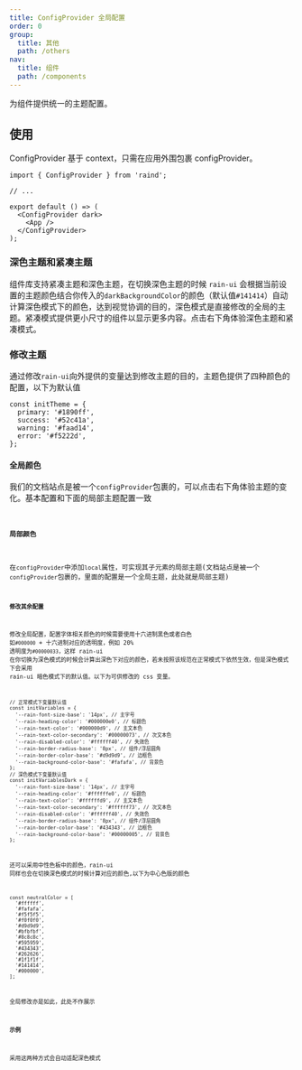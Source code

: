 ```yaml
---
title: ConfigProvider 全局配置
order: 0
group:
  title: 其他
  path: /others
nav:
  title: 组件
  path: /components
---
```


为组件提供统一的主题配置。

## 使用

ConfigProvider 基于 context，只需在应用外围包裹 configProvider。

```tsx
import { ConfigProvider } from 'raind';

// ...

export default () => (
  <ConfigProvider dark>
    <App />
  </ConfigProvider>
);
```

### 深色主题和紧凑主题

组件库支持紧凑主题和深色主题，在切换深色主题的时候 `rain-ui` 会根据当前设置的主题颜色结合你传入的`darkBackgroundColor`的颜色（默认值`#141414`）自动计算深色模式下的颜色，达到视觉协调的目的，深色模式是直接修改的全局的主题。紧凑模式提供更小尺寸的组件以显示更多内容。点击右下角体验深色主题和紧凑模式。

### 修改主题

通过修改`rain-ui`向外提供的变量达到修改主题的目的，主题色提供了四种颜色的配置，以下为默认值

```tsx
const initTheme = {
  primary: '#1890ff',
  success: '#52c41a',
  warning: '#faad14',
  error: '#f5222d',
};
```

#### 全局颜色

我们的文档站点是被一个`configProvider`包裹的，可以点击右下角体验主题的变化。基本配置和下面的局部主题配置一致 <code src="./demo/global.tsx">

#### 局部颜色

在`configProvider`中添加`local`属性，可实现其子元素的局部主题(文档站点是被一个`configProvider`包裹的，里面的配置是一个全局主题，此处就是局部主题) <code src="./demo/theme.tsx">

#### 修改其余配置

修改全局配置，配置字体相关颜色的时候需要使用十六进制黑色或者白色 如`#000000` + 十六进制对应的透明度，例如 20% 透明度为`#00000033`，这样 rain-ui 在你切换为深色模式的时候会计算出深色下对应的颜色，若未按照该规范在正常模式下依然生效，但是深色模式下会采用 rain-ui 暗色模式下的默认值。以下为可供修改的 css 变量。

```tsx
// 正常模式下变量默认值
const initVariables = {
  '--rain-font-size-base': '14px', // 主字号
  '--rain-heading-color': '#000000e0', // 标题色
  '--rain-text-color': '#000000d9', // 主文本色
  '--rain-text-color-secondary': '#00000073', // 次文本色
  '--rain-disabled-color': '#ffffff40', // 失效色
  '--rain-border-radius-base': '8px', // 组件/浮层圆角
  '--rain-border-color-base': '#d9d9d9', // 边框色
  '--rain-background-color-base': '#fafafa', // 背景色
};
// 深色模式下变量默认值
const initVariablesDark = {
  '--rain-font-size-base': '14px', // 主字号
  '--rain-heading-color': '#ffffffe0', // 标题色
  '--rain-text-color': '#ffffffd9', // 主文本色
  '--rain-text-color-secondary': '#ffffff73', // 次文本色
  '--rain-disabled-color': '#ffffff40', // 失效色
  '--rain-border-radius-base': '8px', // 组件/浮层圆角
  '--rain-border-color-base': '#434343', // 边框色
  '--rain-background-color-base': '#00000005', // 背景色
};
```

还可以采用中性色板中的颜色，rain-ui 同样也会在切换深色模式的时候计算对应的颜色,以下为中心色版的颜色

```tsx
const neutralColor = [
  '#ffffff',
  '#fafafa',
  '#f5f5f5',
  '#f0f0f0',
  '#d9d9d9',
  '#bfbfbf',
  '#8c8c8c',
  '#595959',
  '#434343',
  '#262626',
  '#1f1f1f',
  '#141414',
  '#000000',
];
```

全局修改亦是如此，此处不作展示

#### 示例

采用这两种方式会自动适配深色模式 <code src="./demo/config.tsx">

<API src="./index.tsx"/>
